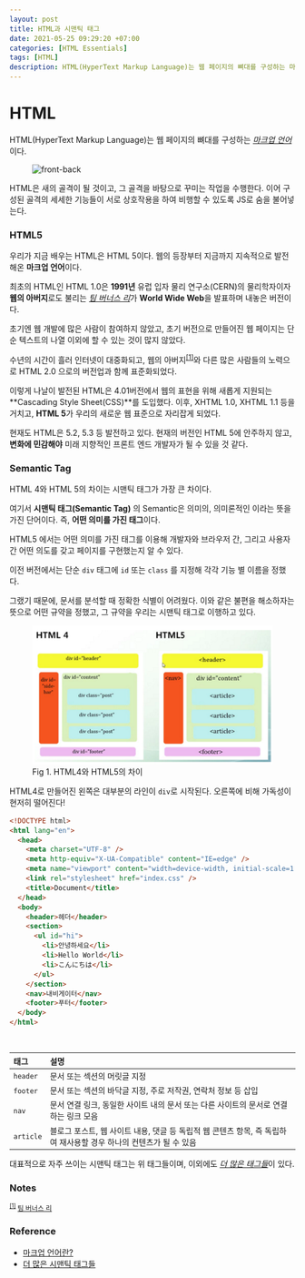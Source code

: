 ```yaml
---
layout: post
title: HTML과 시맨틱 태그
date: 2021-05-25 09:29:20 +07:00
categories: [HTML Essentials]
tags: [HTML]
description: HTML(HyperText Markup Language)는 웹 페이지의 뼈대를 구성하는 마크업 언어이다.
---
```


# HTML

HTML(HyperText Markup Language)는 웹 페이지의 뼈대를 구성하는 <a href="https://ko.wikipedia.org/wiki/%EB%A7%88%ED%81%AC%EC%97%85_%EC%96%B8%EC%96%B4" target="_blank" rel="noopener">_마크업 언어_</a>이다.

<figure>
<img src="https://images.velog.io/images/shitaikoto/post/5d5c9f42-dc85-41cd-afd2-d3920704bf1a/DkalyBXXgAIi66m.jpg" alt="front-back">
</figure>

HTML은 새의 골격이 될 것이고, 그 골격을 바탕으로 꾸미는 작업을 수행한다. 이어 구성된 골격의 세세한 기능들이 서로 상호작용을 하여 비행할 수 있도록 JS로 숨을 불어넣는다.

### HTML5

우리가 지금 배우는 HTML은 HTML 5이다. 웹의 등장부터 지금까지 지속적으로 발전해온 **마크업 언어**이다.

최초의 HTML인 HTML 1.0은 **1991년** 유럽 입자 물리 연구소(CERN)의 물리학자이자 **웹의 아버지**로도 불리는 <a href="https://namu.wiki/w/%ED%8C%80%20%EB%B2%84%EB%84%88%EC%8A%A4%EB%A6%AC" target="_blank" rel="noopener">_팀 버너스 리_</a>가 **World Wide Web**을 발표하며 내놓은 버전이다.

초기엔 웹 개발에 많은 사람이 참여하지 않았고, 초기 버전으로 만들어진 웹 페이지는 단순 텍스트의 나열 이외에 할 수 있는 것이 많지 않았다.

수년의 시간이 흘러 인터넷이 대중화되고, 웹의 아버지<sup id="user">[[1]](#user-ref)</sup>와 다른 많은 사람들의 노력으로 HTML 2.0 으로의 버전업과 함께 표준화되었다.

이렇게 나날이 발전된 HTML은 4.01버전에서 웹의 표현을 위해 새롭게 지원되는 **Cascading Style Sheet(CSS)**를 도입했다. 이후, XHTML 1.0, XHTML 1.1 등을 거치고, **HTML 5**가 우리의 새로운 웹 표준으로 자리잡게 되었다.

현재도 HTML은 5.2, 5.3 등 발전하고 있다. 현재의 버전인 HTML 5에 안주하지 않고, **변화에 민감해야** 미래 지향적인 프론트 엔드 개발자가 될 수 있을 것 같다.

### Semantic Tag

HTML 4와 HTML 5의 차이는 시맨틱 태그가 가장 큰 차이다.

여기서 **시맨틱 태그(Semantic Tag)** 의
Semantic은 의미의, 의미론적인 이라는 뜻을 가진 단어이다. 즉, **어떤 의미를 가진 태그**이다.

HTML5 에서는 어떤 의미를 가진 태그를 이용해 개발자와 브라우저 간, 그리고 사용자 간 어떤 의도를 갖고 페이지를 구현했는지 알 수 있다.

이전 버전에서는 단순 `div` 태그에 `id` 또는 `class` 를 지정해 각각 기능 별 이름을 정했다.

그랬기 때문에, 문서를 분석할 때 정확한 식별이 어려웠다.
이와 같은 불편을 해소하자는 뜻으로 어떤 규약을 정했고, 그 규약을 우리는 시맨틱 태그로 이행하고 있다.

<figure>
<img src="./../../images/semantictag.png" alt="semantic tag">
<figcaption>Fig 1. HTML4와 HTML5의 차이</figcaption>
</figure>

HTML4로 만들어진 왼쪽은 대부분의 라인이 `div`로 시작된다. 오른쪽에 비해 가독성이 현저히 떨어진다!

```html
<!DOCTYPE html>
<html lang="en">
  <head>
    <meta charset="UTF-8" />
    <meta http-equiv="X-UA-Compatible" content="IE=edge" />
    <meta name="viewport" content="width=device-width, initial-scale=1.0" />
    <link rel="stylesheet" href="index.css" />
    <title>Document</title>
  </head>
  <body>
    <header>헤더</header>
    <section>
      <ul id="hi">
        <li>안녕하세요</li>
        <li>Hello World</li>
        <li>こんにちは</li>
      </ul>
    </section>
    <nav>내비게이터</nav>
    <footer>푸터</footer>
  </body>
</html>
```

<br>

| 태그      | 설명                                                                                                               |
| :-------- | :----------------------------------------------------------------------------------------------------------------- |
| `header`  | 문서 또는 섹션의 머릿글 지정                                                                                       |
| `footer`  | 문서 또는 섹션의 바닥글 지정, 주로 저작권, 연락처 정보 등 삽입                                                     |
| `nav`     | 문서 연결 링크, 동일한 사이트 내의 문서 또는 다른 사이트의 문서로 연결하는 링크 모음                               |
| `article` | 블로그 포스트, 웹 사이트 내용, 댓글 등 독립적 웹 콘텐츠 항목, 즉 독립하여 재사용할 경우 하나의 컨텐츠가 될 수 있음 |

대표적으로 자주 쓰이는 시맨틱 태그는 위 태그들이며, 이외에도 <a href="https://www.w3schools.com/tags/default.asp" target="_blank" rel="noopener">_더 많은 태그들_</a>이 있다.

### Notes

<small id="user-ref"><sup>[[1]](#user)</sup> <a href="https://namu.wiki/w/%ED%8C%80%20%EB%B2%84%EB%84%88%EC%8A%A4%EB%A6%AC" target="_blank" rel="noopener">팀 버너스 리</a></small>

### Reference

- <a href="https://ko.wikipedia.org/wiki/%EB%A7%88%ED%81%AC%EC%97%85_%EC%96%B8%EC%96%B4" target="_blank" rel="noopener">마크업 언어란?</a>
- <a href="https://www.w3schools.com/tags/default.asp" target="_blank" rel="noopener">더 많은 시맨틱 태그들</a>
